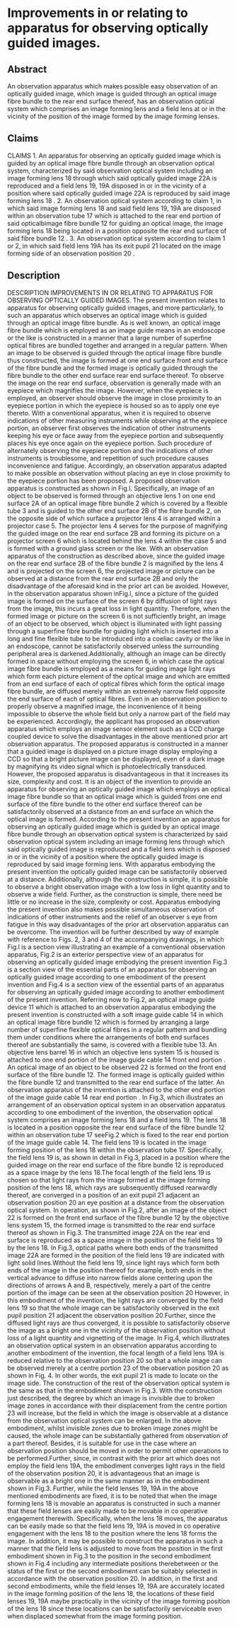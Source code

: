 # Improvements in or relating to apparatus for observing optically guided images.

## Abstract
An observation apparatus which makes possible easy observation of an optically guided image, which image is guided through an optical image fibre bundle to the rear end surface thereof, has an observation optical system which comprises an image forming lens and a field lens at or in the vicinity of the position of the image formed by the image forming lenses.

## Claims
CLAIMS 1. An apparatus for observing an optically guided image which is guided by an optical image fibre bundle through an observation optical system, characterized by said observation optical system including an image forming lens 18 through which said optically guided image 22A is reproduced and a field lens 19, 19A disposed in or in the vicinity of a position where said optically guided image 22A is reproduced by said image forming lens 18 . 2. An observation optical system according to claim 1, in which said image forming lens 18 and said field lens 19, 19A are disposed within an observation tube 17 which is attached to the rear end portion of said opticalbimage fibre bundle 12 for guiding an optical image, the image forming lens 18 being located in a position opposite the rear end surface of said fibre bundle 12 . 3. An observation optical system according to claim 1 or 2, in which said field lens 19A has its exit pupil 21 located on the image forming side of an observation position 20 .

## Description
DESCRIPTION IMPROVEMENTS IN OR RELATING TO APPARATUS FOR OBSERVING OPTICALLY GUIDED IMAGES. The present invention relates to apparatus for observing optically guided images, and more particularly, to such an apparatus which observes an optical image which is guided through an optical image fibre bundle. As is well known, an optical image fibre bundle which is employed as an image guide means in an endoscope or the like is constructed in a manner that a large number of superfine optical fibres are bundled together and arranged in a regular pattern. When an image to be observed is guided through the optical image fibre bundle thus constructed, the image is formed at one end surface front end surface of the fibre bundle and the formed image is optically guided through the fibre bundle to the other end surface rear end surface thereof. To observe the image on the rear end surface, observation is generally made with an eyepiece which magnifies the image. However, when the eyepiece is employed, an observer should observe the image in close proximity to an eyepiece portion in which the eyepiece is housed so as to apply one eye thereto. With a conventional apparatus, when it is required to observe indications of other measuring instruments while observing at the eyepiece portion, an observer first observes the indication of other instruments keeping his eye or face away from the eyepiece portion and subsequently places his eye once again on the eyepiece portion. Such procedure of alternately observing the eyepiece portion and the indications of other instruments is troublesome, and repetition of such procedure causes inconvenience and fatigue. Accordingly, an observation apparatus adapted to make possible an observation without placing an eye in close proximity to the eyepiece portion has been proposed. A proposed observation apparatus is constructed as shown in Fig.l. Specifically, an image of an object to be observed is formed through an objective lens 1 on one end surface 2A of an optical image fibre bundle 2 which is covered by a flexible tube 3 and is guided to the other end surface 2B of the fibre bundle 2, on the opposite side of which surface a projector lens 4 is arranged within a projector case 5. The projector lens 4 serves for the purpose of magnifying the guided image on the rear end surface 2B and forming its picture on a projector screen 6 which is located behind the lens 4 within the case 5 and is formed with a ground glass screen or the like. With an observation apparatus of the construction as described above, since the guided image on the rear end surface 2B of the fibre bundle 2 is magnified by the lens 4 and is projected on the screen 6, the projected image or picture can be observed at a distance from the rear end surface 2B and only the disadvantage of the aforesaid kind in the prior art can be avoided. However, in the observation apparatus shown inFig.l, since a picture of the guided image is formed on the surface of the screen 6 by diffusion of light rays from the image, this incurs a great loss in light quantity. Therefore, when the formed image or picture on the screen 6 is not sufficiently bright, an image of an object to be observed, which object is illuminated with light passing through a superfine fibre bundle for guiding light which is inserted into a long and fine flexible tube to be introduced into a coeliac cavity or the like in an endoscope, cannot be satisfactorily observed unless the surrounding peripheral area is darkened.Additionally, although an image can be directly formed in space without employing the screen 6, in which case the optical image fibre bundle is employed as a means for guiding image light rays which form each picture element of the optical image and which are emitted from an end surface of each of optical fibres which form the optical image fibre bundle, are diffused merely within an extremely narrow field opposite the end surface of each of optical fibres. Even in an observation position to properly observe a magnified image, the inconvenience of it being impossible to observe the whole field but only a narrow part of the field may be experienced. Accordingly, the applicant has proposed an observation apparatus which employs an image sensor element such as a CCD charge coupled device to solve the disadvantages in the above mentioned prior art observation apparatus. The proposed apparatus is constructed in a manner that a guided image is displayed on a picture image display employing a CCD so that a bright picture image can be displayed, even of a dark image by magnifying its video signal which is photoelectrically transduced. However, the proposed apparatus is disadvantageous in that it increases its size, complexity and cost. It is an object of the invention to provide an apparatus for observing an optically guided image which employs an optical image fibre bundle so that an optical image which is guided from one end surface of the fibre bundle to the other end surface thereof can be satisfactorily observed at a distance from an end surface on which the optical image is formed. According to the present invention an apparatus for observing an optically guided image which is guided by an optical image fibre bundle through an observation optical system is characterized by said observation optical system including an image forming lens through which said optically guided image is reproduced and a field lens which is disposed in or in the vicinity of a position where the optically guided image is reproduced by said image forming lens. With apparatus embodying the present invention the optically guided image can be satisfactorily observed at a distance. Additionally, although the construction is simple, it is possible to observe a bright observation image with a low loss in light quantity and to observe a wide field. Further, as the construction is simple, there need be little or no increase in the size, complexity or cost. Apparatus embodying the present invention also makes possible simultaneous observation of indications of other instruments and the relief of an observer s eye from fatigue in this way disadvantages of the prior art observation apparatus can be overcome. The invention will be further described by way of example with reference to Figs. 2, 3 and 4 of the accompanying drawings, in which Fig.l is a section view illustrating an example of a conventional observation apparatus, Fig.2 is an exterior perspective view of an apparatus for observing an optically guided image embodying the present invention Fig.3 is a section view of the essential parts of an apparatus for observing an optically guided image according to one embodiment of the present invention and Fig.4 is a section view of the essential parts of an apparatus for observing an optically guided image according to another embodiment of the present invention. Referring now to Fig.2, an optical image guide device 11 which is attached to an observation apparatus embodying the present invention is constructed with a soft image guide cable 14 in which an optical image fibre bundle 12 which is formed by arranging a large number of superfine flexible optical fibres in a regular pattern and bundling them under conditions where the arrangements of both end surfaces thereof are substantially the same, is covered with a flexible tube 13. An objective lens barrel 16 in which an objective lens system 15 is housed is attached to one end portion of the image guide cable 14 front end portion . An optical image of an object to be observed 22 is formed on the front end surface of the fibre bundle 12. The formed image is optically guided within the fibre bundle 12 and transmitted to the rear end surface of the latter. An observation apparatus of the invention is attached to the other end portion of the image guide cable 14 rear end portion . In Fig.3, which illustrates an arrangement of an observation optical system in an observation apparatus according to one embodiment of the invention, the observation optical system comprises an image forming lens 18 and a field lens 19. The lens 18 is located in a position opposite the rear end surface of the fibre bundle 12 within an observation tube 17 seeFig.2 which is fixed to the rear end portion of the image guide cable 14. The field lens 19 is located in the image forming position of the lens 18 within the observation tube 17. Specifically, the field lens 19 is, as shown in detail in Fig.3, placed in a position where the guided image on the rear end surface of the fibre bundle 12 is reproduced as a space image by the lens 18.The focal length of the field lens 19 is chosen so that light rays from the image formed at the image forming position of the lens 18, which rays are subsequently diffused rearwardly thereof, are converged in a position of an exit pupil 21 adjacent an observation position 20 an eye position at a distance from the observation optical system. In operation, as shown in Fig.2, after an image of the object 22 is formed on the front end surface of the fibre bundle 12 by the objective lens system 15, the formed image is transmitted to the rear end surface thereof as shown in Fig.3. The transmitted image 22A on the rear end surface is reproduced as a space image in the position of the field lens 19 by the lens 18. In Fig.3, optical paths where both ends of the transmitted image 22A are formed in the position of the field lens 19 are indicated with light solid lines.Without the field lens 19, since light rays which form both ends of the image in the position thereof for example, both ends in the vertical advance to diffuse into narrow fields alone centering upon the directions of arrows A and B, respectively, merely a part of the centre portion of the image can be seen at the observation position 20 However, in this embodiment of the invention, the light rays are converged by the field lens 19 so that the whole image can be satisfactorily observed in the exit pupil position 21 adjacent the observation position 20.Further, since the diffused light rays are thus converged, it is possible to satisfactorily observe the image as a bright one in the vicinity of the observation position without loss of a light quantity and vignetting of the image. In Fig.4, which illustrates an observation optical system in an observation apparatus according to another embodiment of the invention, the focal length of a field lens 19A is reduced relative to the observation position 20 so that a whole image can be observed merely at a centre portion 23 of the observation position 20 as shown in Fig. 4. In other words, the exit pupil 21 is made to locate on the image side. The construction of the rest of the observation optical system is the same as that in the embodiment shown in Fig.3. With the construction just described, the degree by which an image is invisible due to broken image zones in accordance with their displacement from the centre portion 23 will increase, but the field in which the image is observable at a distance from the observation optical system can be enlarged. In the above embodiment, whilst invisible zones due to broken image zones might be caused, the whole image can be substantially gathered from observation of a part thereof. Besides, it is suitable for use in the case where an observation position should be moved in order to permit other operations to be performed.Further, since, in contrast with the prior art which does not employ the field lens 19A, the embodiment converges light rays in the field of the observation position 20, it is advantageous that an image is observable as a bright one in the same manner as in the embodiment shown in Fig.3. Further, while the field lenses 19, 19A in the above mentioned embodiments are fixed, it is to be noted that when the image forming lens 18 is movable an apparatus is constructed in such a manner that these field lenses are easily made to be movable in co operative engagement therewith. Specifically, when the lens 18 moves, the apparatus can be easily made so that the field lens 19, 19A is moved in co operative engagement with the lens 18 to the position where the lens 18 forms the image. In addition, it may be possible to construct the apparatus in such a manner that the field lens is adjusted to move from the position in the first embodiment shown in Fig.3 to the position in the second embodiment shown in Fig.4 including any intermediate positions therebetween or the status of the first or the second embodiment can be suitably selected in accordance with the observation position 20. In addition, in the first and second embodiments, while the field lenses 19, 19A are accurately located in the image forming position of the lens 18, the locations of these field lenses 19, 19A maybe practically in the vicinity of the image forming position of the lens 18 since these locations can be satisfactorily serviceable even when displaced somewhat from the image forming position.